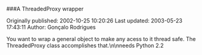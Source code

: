###A ThreadedProxy wrapper

Originally published: 2002-10-25 10:20:26
Last updated: 2003-05-23 17:43:11
Author: Gonçalo Rodrigues

You want to wrap a general object to make any acess to it thread safe. The ThreadedProxy class accomplishes that.\n\nneeds Python 2.2